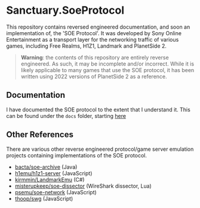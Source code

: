 # Sanctuary.SoeProtocol

This repository contains reversed engineered documentation, and soon an implementation of, the
'SOE Protocol'. It was developed by Sony Online Entertainment as a transport layer for the networking
traffic of various games, including Free Realms, H1Z1, Landmark and PlanetSide 2.

> **Warning**: the contents of this repository are entirely reverse engineered. As such, it may be
> incomplete and/or incorrect. While it is likely applicable to many games that use the SOE protocol,
> it has been written using 2022 versions of PlanetSide 2 as a reference.

## Documentation

I have documented the SOE protocol to the extent that I understand it. This can be found under the
`docs` folder, starting [here](./docs/index.md)

## Other References

There are various other reverse engineered protocol/game server emulation projects containing
implementations of the SOE protocol.

- [bacta/soe-archive](https://github.com/bacta/soe-archive) (Java)
- [h1emu/h1z1-server](https://github.com/H1emu/h1z1-server) (JavaScript)
- [kirmmin/LandmarkEmu](https://github.com/kirmmin/LandmarkEmu) (C#)
- [misterupkeep/soe-dissector](https://github.com/misterupkeep/soe-dissector) (WireShark dissector, Lua)
- [psemu/soe-network](https://github.com/psemu/soe-network/) (JavaScript)
- [thoop/swg](https://github.com/thoop/swg) (JavaScript)